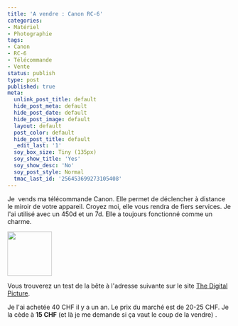 ```yaml
---
title: 'A vendre : Canon RC-6'
categories:
- Matériel
- Photographie
tags:
- Canon
- RC-6
- Télécommande
- Vente
status: publish
type: post
published: true
meta:
  unlink_post_title: default
  hide_post_meta: default
  hide_post_date: default
  hide_post_image: default
  layout: default
  post_color: default
  hide_post_title: default
  _edit_last: '1'
  soy_box_size: Tiny (135px)
  soy_show_title: 'Yes'
  soy_show_desc: 'No'
  soy_post_style: Normal
  tmac_last_id: '256453699273105408'
---
```

Je  vends ma télécommande Canon. Elle permet de déclencher à distance le miroir de votre appareil. Croyez moi, elle vous rendra de fiers services. Je l'ai utilisé avec un 450d et un 7d. Elle a toujours fonctionné comme un charme.

<!--more-->

<a style="color: #ff4b33;" href="http://www.clicclac.ch/wordpress/wp-content/uploads/2011/12/Canon-RC-6-Wireless-Remote.jpg"><img class="size-thumbnail wp-image-4205 alignright" style="border-style: initial; border-color: initial;" title="Canon RC-6 Wireless Remote" src="http://www.clicclac.ch/wordpress/wp-content/uploads/2011/12/Canon-RC-6-Wireless-Remote-100x100.jpg" alt="" width="100" height="100" /></a>

Vous trouverez un test de la bête à l'adresse suivante sur le site <a title="Test de la télécommande RC-6" href="http://www.the-digital-picture.com/Reviews/Canon-RC-6-Wireless-Remote-Review.aspx">The Digital Picture</a>.

Je l'ai achetée 40 CHF il y a un an.
Le prix du marché est de 20-25 CHF.
Je la cède à <strong>15 CHF</strong> (et là je me demande si ça vaut le coup de la vendre) .
